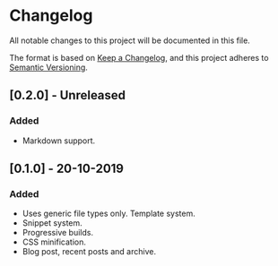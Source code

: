 # Changelog
All notable changes to this project will be documented in this file.

The format is based on [Keep a Changelog](https://keepachangelog.com/en/1.0.0/),
and this project adheres to [Semantic Versioning](https://semver.org/spec/v2.0.0.html).

## [0.2.0] - Unreleased
### Added
- Markdown support.

## [0.1.0] - 20-10-2019
### Added
- Uses generic file types only.
   Template system.
- Snippet system.
- Progressive builds.
- CSS minification.
- Blog post, recent posts and archive.